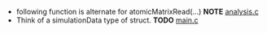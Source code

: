 - following function is alternate for atomicMatrixRead(...) __NOTE__ [analysis.c](analysis.c)
- Think of a simulationData type of struct. __TODO__ [main.c](main.c)
